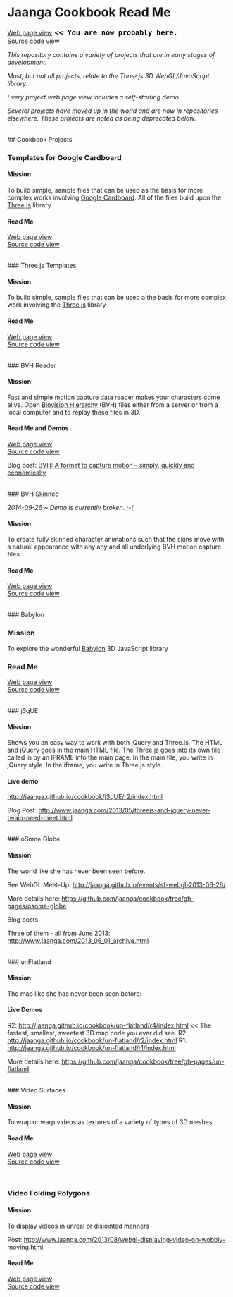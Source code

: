 Jaanga Cookbook Read Me
=======================
[Web page view]( http://jaanga.github.io/cookbook/ ) <input value="<< You are now probably here." size=28 style="font:bold 12pt monospace;border-width:0;" >  
[Source code view]( https://github.com/jaanga/cookbook/) <scan style=display:none ><< You are now probably here.</scan>

_This repository contains a variety of projects that are in early stages of development._

_Most, but not all projects, relate to the Three.js 3D WebGL/JavaScript library._

_Every project web page view includes a self-starting demo._

_Several projects have moved up in the world and are now in repositories elsewhere. 
These projects are noted as being deprecated below._

<br>
## Cookbook Projects

### Templates for Google Cardboard

#### Mission
To build simple, sample files that can be used as the basis for more complex works involving 
[Google Cardboard]( https://cardboard.withgoogle.com/ ). All of the files build upon the [Three.js]( http://threejs.org] )  library.

#### Read Me  
[Web page view]( http://jaanga.github.io/cookbook/cardboard/ )  
[Source code view]( https://github.com/jaanga/cookbook/tree/gh-pages/cardboard/ )  

<br>
### Three.js Templates

#### Mission
To build simple, sample files that can be used a the basis for more complex work involving the [Three.js]( http://threejs.org] ) library

#### Read Me
[Web page view]( http://jaanga.github.io/cookbook/boilerplate/ )   
[Source code view]( https://github.com/jaanga/cookbook/blob/gh-pages/boilerplate/ )

<br>
### BVH Reader   

#### Mission
Fast and simple motion capture data reader makes your characters come alive.
Open [Biovision Hierarchy]( http://en.wikipedia.org/wiki/Biovision_Hierarchy ) (BVH) files either from a server or from a local computer and to replay these files in 3D.

#### Read Me and Demos
[Web page view]( http://jaanga.github.io/cookbook/bvh-reader/ )   
[Source code view]( https://github.com/jaanga/cookbook/blob/gh-pages/bvh-reader/ )

Blog post: [BVH: A format to capture motion - simply, quickly and economically](http://www.jaanga.com/2013/09/bvh-format-to-capture-motion-simply.html )

<br>
### BVH Skinned

_2014-09-26 ~ Demo is currently broken. ;-(_

#### Mission
To create fully skinned character animations such that the skins move with a natural appearance with any any and all underlying BVH motion capture files
 
#### Read Me

[Web page view]( http://jaanga.github.io/cookbook/bvh-skinned/ )   
[Source code view]( https://github.com/jaanga/cookbook/blob/gh-pages/bvh-skinned/ )


<br>
### Babylon

### Mission
To explore the wonderful [Babylon]( http://www.babylonjs.com/ ) 3D JavaScript library

### Read Me
[Web page view]( http://jaanga.github.io/cookbook/babylon/)  
[Source code view]( https://github.com/jaanga/cookbook/tree/gh-pages/babylon/ )

<br>
### j3qUE

#### Mission
Shows you an easy way to work with both jQuery and Three.js. The HTML and jQuery goes in the main HTML file. The Three.js goes into its own file called in by an IFRAME into the main page. In the main file, you write in jQuery style. In the iframe, you write in Three.js style.

#### Live demo

<http://jaanga.github.io/cookbook/j3qUE/r2/index.html>

Blog Post: <http://www.jaanga.com/2013/05/threejs-and-jquery-never-twain-need-meet.html>

<br>
### oSome Globe  

#### Mission
The world like she has never been seen before.  

See WebGL Meet-Up: <http://jaanga.github.io/events/sf-webgl-2013-06-26/>

More details here: https://github.com/jaanga/cookbook/tree/gh-pages/osome-globe  

Blog posts  

Three of them - all from June 2013: <http://www.jaanga.com/2013_06_01_archive.html>

<br>
### unFlatland

#### Mission
The map like she has never been seen before:  

#### Live Demos

R2: <http://jaanga.github.io/cookbook/un-flatland/r4/index.html> << The fastest, smallest, sweetest 3D map code you ever did see.
R2: <http://jaanga.github.io/cookbook/un-flatland/r2/index.html>
R1: <http://jaanga.github.io/cookbook/un-flatland/r1/index.html>  

More details here: <https://github.com/jaanga/cookbook/tree/gh-pages/un-flatland> 

<br>
### Video Surfaces

#### Mission
To wrap or warp videos as textures of a variety of types of 3D meshes

#### Read Me
[Web page view]( http://jaanga.github.io/cookbook/video-surfaces/ )  
[Source code view]( https://github.com/jaanga/cookbook/tree/gh-pages/video-surfaces/ )  


<br>

### Video Folding Polygons

#### Mission
To display videos in unreal or disjointed manners 

Post: <http://www.jaanga.com/2013/08/webgl-displaying-video-on-wobbly-moving.html>   

#### Read Me

[Web page view]( http://jaanga.github.io/cookbook/video-folding-polygons/ )  
[Source code view]( https://github.com/jaanga/cookbook/tree/gh-pages/video-folding-polygons/ )  

